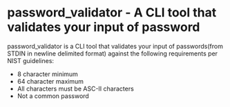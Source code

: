 # password_validator - A CLI tool that validates your input of password

password_validator is a CLI tool that validates your input of passwords(from STDIN in newline delimited format) against the following requirements per NIST guidelines:

* 8 character minimum
* 64 character maximum
* All characters must be ASC-II characters
* Not a common password

